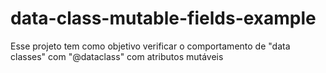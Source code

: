 # data-class-mutable-fields-example
Esse projeto tem como objetivo verificar o comportamento de "data classes" com "@dataclass" com atributos mutáveis
